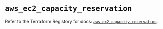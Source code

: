 # `aws_ec2_capacity_reservation`

Refer to the Terraform Registory for docs: [`aws_ec2_capacity_reservation`](https://registry.terraform.io/providers/hashicorp/aws/5.13.1/docs/resources/ec2_capacity_reservation).
